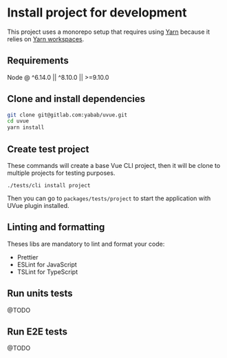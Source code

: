 # Install project for development

This project uses a monorepo setup that requires using [Yarn](https://yarnpkg.com) because it relies on [Yarn workspaces](https://yarnpkg.com/blog/2017/08/02/introducing-workspaces/).

## Requirements

Node @ \^6.14.0 || \^8.10.0 || >=9.10.0

## Clone and install dependencies

```bash
git clone git@gitlab.com:yabab/uvue.git
cd uvue
yarn install
```

## Create test project

These commands will create a base Vue CLI project, then it will be clone to multiple projects for
testing purposes.

```
./tests/cli install project
```

Then you can go to `packages/tests/project` to start the application with UVue plugin installed.

## Linting and formatting

Theses libs are mandatory to lint and format your code:

- Prettier
- ESLint for JavaScript
- TSLint for TypeScript

## Run units tests

@TODO

## Run E2E tests

@TODO
